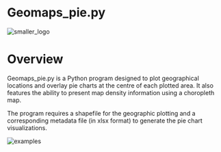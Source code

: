 # Geomaps_pie.py

![smaller_logo](https://github.com/user-attachments/assets/3df8e04c-af93-4234-a817-ba0590826ba6)


# Overview

Geomaps_pie.py  is a Python program designed to plot geographical locations and overlay pie charts at the centre of each plotted area. It also features the ability to present map density information using a choropleth map. 

The program requires a shapefile for the geographic plotting and a corresponding metadata file (in xlsx format) to generate the pie chart visualizations.

![examples](https://github.com/user-attachments/assets/fed14800-53cf-4768-a03a-b129ba5daba2)






